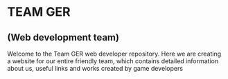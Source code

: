 # TEAM GER 
## (Web development team)

Welcome to the Team GER web developer repository. 
Here we are creating a website for our entire friendly team, which contains detailed information about us, useful links and works created by game developers
